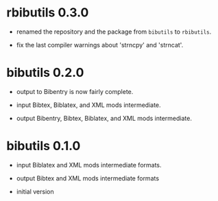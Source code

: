 # rbibutils 0.3.0

- renamed the repository and the package from `bibutils` to `rbibutils`.

- fix the last compiler warnings about 'strncpy' and 'strncat'.


# bibutils 0.2.0

- output to Bibentry is now fairly complete.

- input Bibtex, Biblatex, and XML mods intermediate.

- output Bibentry, Bibtex, Biblatex, and XML mods intermediate.


# bibutils 0.1.0

- input Biblatex and XML mods intermediate formats.

- output Bibtex and XML mods intermediate formats

- initial version
